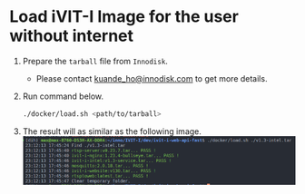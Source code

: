 # Load iVIT-I Image for the user without internet

1. Prepare the `tarball` file from `Innodisk`.

    * Please contact kuande_ho@innodisk.com to get more details.

2. Run command below.
    ```bash
    ./docker/load.sh <path/to/tarball>
    ```
3. The result will as similar as the following image.
    ![load-docker-images.png](../images/load-docker-image.png)
